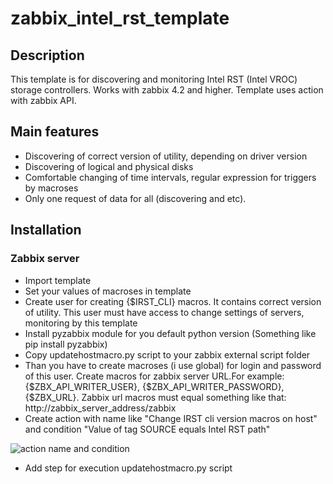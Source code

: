 # zabbix_intel_rst_template
## Description
This template is for discovering and monitoring Intel RST (Intel VROC) storage controllers. Works with zabbix 4.2 and higher. Template uses
action with zabbix API.

## Main features

* Discovering of correct version of utility, depending on driver version
* Discovering of logical and physical disks
* Comfortable changing of time intervals, regular expression for triggers by macroses
* Only one request of data for all (discovering and etc).

## Installation

### Zabbix server

* Import template
* Set your values of macroses in template
* Create user for creating {$IRST_CLI} macros. It contains correct version of utility. This user must have access to change settings of
servers, monitoring by this template
* Install pyzabbix module for you default python version (Something like pip install pyzabbix)
* Copy updatehostmacro.py script to your zabbix external script folder
* Than you have to create macroses (i use global) for login and password of this user. Create macros for zabbix server URL.For example: {$ZBX_API_WRITER_USER}, {$ZBX_API_WRITER_PASSWORD}, {$ZBX_URL}. Zabbix url macros must equal something like that: http://zabbix_server_address/zabbix
* Create action with name like "Change IRST cli version macros on host" and condition "Value of tag SOURCE equals Intel RST path"

![action name and condition](https://github.com/mykolq/zabbix_intel_rst_template/blob/master/screenshots/2020-05-18_16-59-40.png?raw=true)

* Add step for execution updatehostmacro.py script


